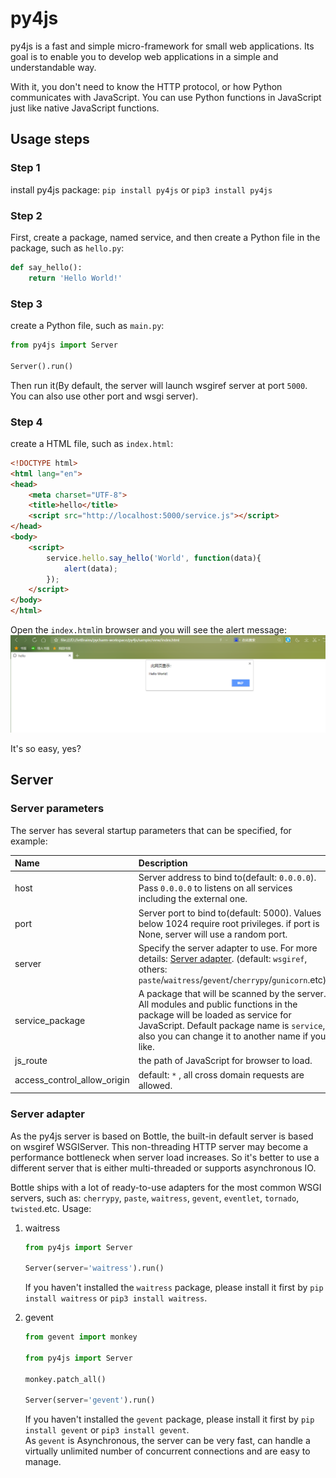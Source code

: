 # py4js
py4js is a fast and simple micro-framework for small web applications. Its goal is to enable you to develop
web applications in a simple and understandable way. 

With it, you don't need to know the HTTP protocol, or how Python communicates with JavaScript. You can use Python functions in JavaScript just like native JavaScript functions.

## Usage steps

### Step 1
install py4js package: `pip install py4js` or `pip3 install py4js`

### Step 2
First, create a package, named service, and then create a Python file in the package, such as `hello.py`:
```python
def say_hello():
    return 'Hello World!'
```

### Step 3
create a Python file, such as `main.py`:
```python
from py4js import Server

Server().run()
```
Then run it(By default, the server will launch wsgiref server at port `5000`. You can also use other port and wsgi server).

### Step 4
create a HTML file, such as `index.html`:
```html
<!DOCTYPE html>
<html lang="en">
<head>
    <meta charset="UTF-8">
    <title>hello</title>
    <script src="http://localhost:5000/service.js"></script>
</head>
<body>
    <script>
        service.hello.say_hello('World', function(data){
            alert(data);
        });
    </script>
</body>
</html>
```

Open the `index.html`in browser and you will see the alert message:
![image](https://github.com/lixk/py4js/raw/master/sample/screenshots/alert-hello.png)

It's so easy, yes?

## Server
### Server parameters
The server has several startup parameters that can be specified, for example:

| Name | Description |
| :--- | :--- |
| host | Server address to bind to(default: `0.0.0.0`). Pass `0.0.0.0` to listens on  all services including the external one. |
| port | Server port to bind to(default: 5000). Values below 1024 require root privileges. if port is None, server will use a random port. |
| server | Specify the server adapter to use. For more details: [Server adapter](#server-adapter). (default: `wsgiref`, others: `paste`/`waitress`/`gevent`/`cherrypy`/`gunicorn`.etc). |
| service_package | A package that will be scanned by the server. All modules and public functions in the package will be loaded as service for JavaScript. Default package name is `service`, also you can change it to another name if you like. |
| js_route | the path of JavaScript for browser to load. |
| access_control_allow_origin | default: `*` , all cross domain requests are allowed. |

### Server adapter
As the py4js server is based on Bottle, the built-in default server is based on wsgiref WSGIServer. This non-threading HTTP server may become a performance bottleneck when server load increases. 
So it's better to use a different server that is either multi-threaded or supports asynchronous IO.

Bottle ships with a lot of ready-to-use adapters for the most common WSGI servers, such as:
`cherrypy`, `paste`, `waitress`, `gevent`, `eventlet`, `tornado`, `twisted`.etc. 
Usage:
 1. waitress
    ```python
    from py4js import Server

    Server(server='waitress').run()
    ```
    If you haven't installed the `waitress` package, please install it first by `pip install waitress` or `pip3 install waitress`.

 2. gevent
    ```python
    from gevent import monkey

    from py4js import Server
    
    monkey.patch_all()
    
    Server(server='gevent').run()
    ```
    If you haven't installed the `gevent` package, please install it first by `pip install gevent` or `pip3 install gevent`.  
    As `gevent` is Asynchronous, the server can be very fast, can handle a virtually unlimited number of concurrent connections and are easy to manage. 

